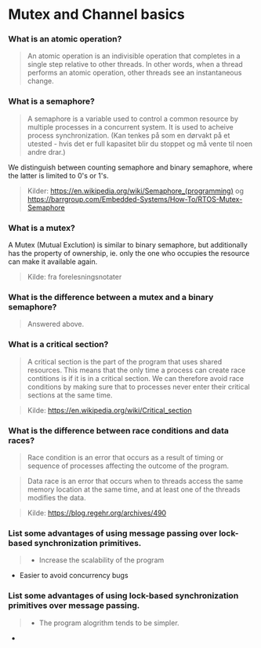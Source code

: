 # Mutex and Channel basics

### What is an atomic operation?
> An atomic operation is an indivisible operation that completes in a single step relative to other threads. In other words, when a thread performs an atomic operation, other threads see an instantaneous change. 

### What is a semaphore?
> A semaphore is a variable used to control a common resource by multiple processes in a concurrent system. It is used to acheive process synchronization. (Kan tenkes på som en dørvakt på et utested - hvis det er full kapasitet blir du stoppet og må vente til noen andre drar.)

We distinguish between counting semaphore and binary semaphore, where the latter is limited to 0's or 1's.

> Kilder: https://en.wikipedia.org/wiki/Semaphore_(programming) og https://barrgroup.com/Embedded-Systems/How-To/RTOS-Mutex-Semaphore


### What is a mutex?
> 
A Mutex (Mutual Exclution) is similar to binary semaphore, but additionally has the property of ownership, ie. only the one who occupies the resource can make it available again.

> Kilde: fra forelesningsnotater


### What is the difference between a mutex and a binary semaphore?
> Answered above. 

### What is a critical section?
> A critical section is the part of the program that uses shared resources. This means that the only time a process can create race contitions is if it is in a critical section. We can therefore avoid race conditions by making sure that to processes never enter their critical sections at the same time. 

> Kilde: https://en.wikipedia.org/wiki/Critical_section

### What is the difference between race conditions and data races?
 > Race condition is an error that occurs as a result of timing or sequence of processes affecting the outcome of the program.

 
 > Data race is an error that occurs when to threads access the same memory location at the same time, and at least one of the threads modifies the data. 

> Kilde: https://blog.regehr.org/archives/490

### List some advantages of using message passing over lock-based synchronization primitives.
> - Increase the scalability of the program
  - Easier to avoid concurrency bugs


### List some advantages of using lock-based synchronization primitives over message passing.
> - The program alogrithm tends to be simpler.
  - 
